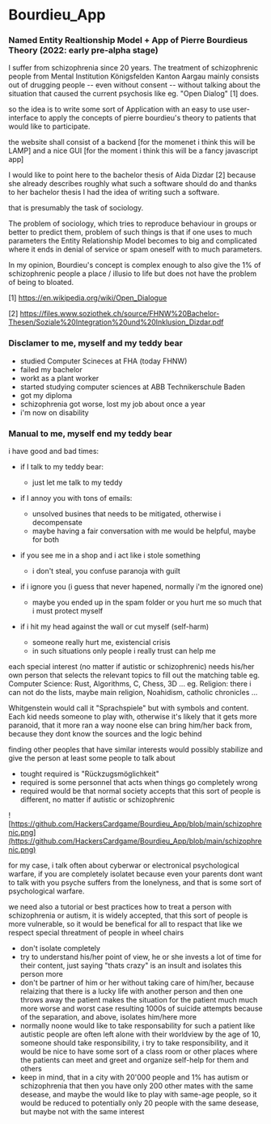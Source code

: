 # Bourdieu_App
### Named Entity Realtionship Model + App of Pierre Bourdieus Theory (2022: early pre-alpha stage)


I suffer from schizophrenia since 20 years. The treatment of schizophrenic people from Mental Institution Königsfelden Kanton Aargau mainly consists out of drugging people -- even without consent -- without talking about the situation that caused the current psychosis like eg. "Open Dialog" [1] does.


so the idea is to write some sort of Application with an easy to use user-interface to apply the concepts of pierre bourdieu's theory to patients that would like to participate.


the website shall consist of a backend [for the momenet i think this will be LAMP] and a nice GUI [for the moment i think this will be a fancy javascript app]


I would like to point here to the bachelor thesis of Aida Dizdar [2] because she already describes roughly what such a software should do and thanks to her bachelor thesis I had the idea of writing such a software.


that is presumably the task of sociology.

The problem of sociology, which tries to reproduce behaviour in groups or better to predict them, problem of such things is that if one uses to much parameters the Entity Relationship Model becomes to big and complicated where it ends in denial of service or spam oneself with to much parameters.


In my opinion, Bourdieu's concept is complex enough to also give the 1% of schizophrenic people a place / illusio to life but does not have the problem of being to bloated.



[1] https://en.wikipedia.org/wiki/Open_Dialogue

[2] https://files.www.soziothek.ch/source/FHNW%20Bachelor-Thesen/Soziale%20Integration%20und%20Inklusion_Dizdar.pdf



### Disclamer to me, myself and my teddy bear

- studied Computer Scineces at FHA (today FHNW)
- failed my bachelor
- workt as a plant worker
- started studying computer sciences at ABB Technikerschule Baden
- got my diploma
- schizophrenia got worse, lost my job about once a year
- i'm now on disability


### Manual to me, myself end my teddy bear

i have good and bad times:
* if I talk to my teddy bear:
    * just let me talk to my teddy

* if I annoy you with tons of emails:
    * unsolved busines that needs to be mitigated, otherwise i decompensate
    * maybe having a fair conversation with me would be helpful, maybe for both

* if you see me in a shop and i act like i stole something
    * i don't steal, you confuse paranoja with guilt

* if i ignore you (i guess that never hapened, normally i'm the ignored one)
    * maybe you ended up in the spam folder or you hurt me so much that i must protect myself

* if i hit my head against the wall or cut myself (self-harm) 
    * someone really hurt me, existencial crisis
    * in such situations only people i really trust can help me

each special interest (no matter if autistic or schizophrenic) needs his/her own person that selects the relevant topics to fill out the matching table
eg. Computer Science: Rust, Algorithms, C, Chess, 3D ...
eg. Religion: there i can not do the lists, maybe main religion, Noahidism, catholic chronicles ...

Whitgenstein would call it "Sprachspiele" but with symbols and content. Each kid needs someone to play with, otherwise it's likely that it gets more paranoid, that it more ran a way noone else can bring him/her back from, because they dont know the sources and the logic behind

finding other peoples that have similar interests would possibly stabilize and give the person at least some people to talk about
* tought required is "Rückzugsmöglichkeit"
* required is some personnel that acts when things go completely wrong
* required would be that normal society accepts that this sort of people is different, no matter if autistic or schizophrenic

![https://github.com/HackersCardgame/Bourdieu_App/blob/main/schizophrenic.png](https://github.com/HackersCardgame/Bourdieu_App/blob/main/schizophrenic.png)

for my case, i talk often about cyberwar or electronical psychological warfare, if you are completely isolatet because even your parents dont want to talk with you psyche suffers from the lonelyness, and that is some sort of psychological warfare.

we need also a tutorial or best practices how to treat a person with schizophrenia or autism, it is widely accepted, that this sort of people is more vulnerable, so it would be benefical for all to respact that like we respect special threatment of people in wheel chairs
* don't isolate completely
* try to understand his/her point of view, he or she invests a lot of time for their content, just saying "thats crazy" is an insult and isolates this person more
* don't be partner of him or her without taking care of him/her, because relaizing that there is a lucky life with another person and then one throws away the patient makes the situation for the patient much much more worse and worst case resulting 1000s of suicide attempts because of the separation, and above, isolates him/here more
* normally noone would like to take responsability for such a patient like autistic people are often left alone with their worldview by the age of 10, someone should take responsibility, i try to take responsibility, and it would be nice to have some sort of a class room or other places where the patients can meet and greet and organize self-help for them and others
* keep in mind, that in a city with 20'000 people and 1% has autism or schizophrenia that then you have only 200 other mates with the same desease, and maybe the would like to play with same-age people, so it would be reduced to potentially only 20 people with the same desease, but maybe not with the same interest
